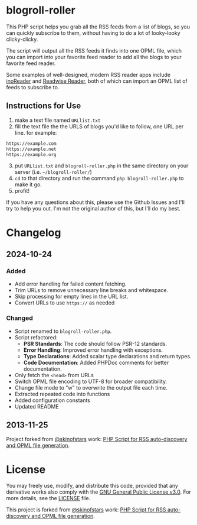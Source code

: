 
blogroll-roller
===============================================================================

This PHP script helps you grab all the RSS feeds from a list of blogs, so you can quickly subscribe to them, without having to do a lot of looky-looky clicky-clicky.

The script will output all the RSS feeds it finds into one OPML file, which you can import into your favorite feed reader to add all the blogs to your favorite feed reader.

Some examples of well-designed, modern RSS reader apps include [inoReader](https://www.inoreader.com/blog/2014/05/opml-subscriptions.html) and [Readwise Reader](https://docs.readwise.io/reader/docs/faqs/adding-new-content#how-do-i-upload-an-opml-file-to-import-all-my-rss-feeds-from-my-existing-rss-feed-reader-such-as-feedly-inoreader-reeder-etc), both of which can import an OPML list of feeds to subscribe to.


Instructions for Use
--------------------------------------------------------------------------------

1. make a text file named `URLlist.txt`
2. fill the text file the the URLS of blogs you'd like to follow, one URL per line. for example:

```txt
https://example.com
https://example.net
https://example.org
```

3. put `URLlist.txt` and `blogroll-roller.php` in the same directory on your server (i.e. `~/blogroll-roller/`)
4. `cd` to that directory and run the command `php blogroll-roller.php` to make it go.
5. profit!

If you have any questions about this, please use the Github Issues and I'll try to help you out. I'm not the original author of this, but I'll do my best.



Changelog
================================================================================


2024-10-24
--------------------------------------------------------------------------------

### Added

  - Add error handling for failed content fetching.
  - Trim URLs to remove unnecessary line breaks and whitespace.
  - Skip processing for empty lines in the URL list.
  - Convert URLs to use `https://` as needed

### Changed

  - Script renamed to `blogroll-roller.php`.
  - Script refactored:
    - **PSR Standards**: The code should follow PSR-12 standards.
    - **Error Handling**: Improved error handling with exceptions.
    - **Type Declarations**: Added scalar type declarations and return types.
    - **Code Documentation**: Added PHPDoc comments for better documentation.
  - Only fetch the `<head>` from URLs
  - Switch OPML file encoding to UTF-8 for broader compatibility.
  - Change file mode to "w" to overwrite the output file each time.
  - Extracted repeated code into functions
  - Added configuration constants
  - Updated README


2013-11-25
--------------------------------------------------------------------------------

Project forked from [@skinofstars](https://github.com/skinofstars) work: [PHP Script for RSS auto-discovery and OPML file generation](https://web.archive.org/web/20200802141531/http://skinofstars.com/2010/03/php-script-rss-auto-discovery-opml-file).



License
===============================================================================

You may freely use, modify, and distribute this code, provided that any derivative works also comply with the [GNU General Public License v3.0](http://www.gnu.org/copyleft/gpl.html). For more details, see the [LICENSE](LICENSE) file.

This project is forked from [@skinofstars](https://github.com/skinofstars) work: [PHP Script for RSS auto-discovery and OPML file generation](https://web.archive.org/web/20200802141531/http://skinofstars.com/2010/03/php-script-rss-auto-discovery-opml-file).
